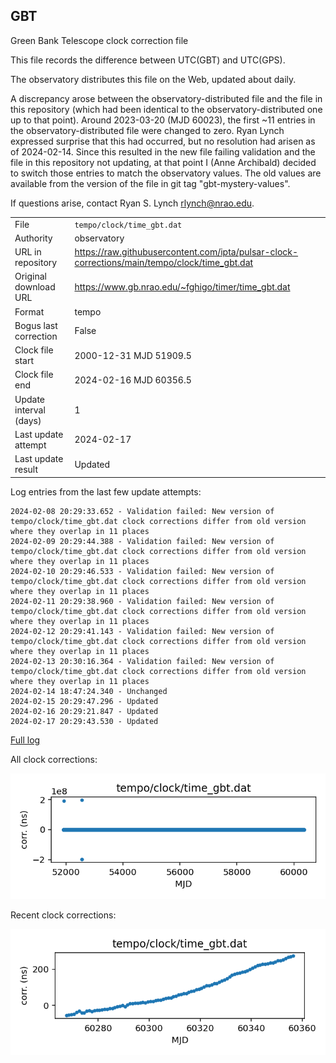
## GBT

Green Bank Telescope clock correction file

This file records the difference between UTC(GBT) and UTC(GPS).

The observatory distributes this file on the Web, updated about daily.

A discrepancy arose between the observatory-distributed file and the
file in this repository (which had been identical to the 
observatory-distributed one up to that point). Around 
2023-03-20 (MJD 60023), the first ~11 entries in the 
observatory-distributed file were changed to zero.
Ryan Lynch expressed surprise that this had occurred, but no
resolution had arisen as of 2024-02-14. Since this resulted in
the new file failing validation and the file in this repository
not updating, at that point I (Anne Archibald) decided to
switch those entries to match the observatory values. The old values
are available from the version of the file in git tag 
"gbt-mystery-values".

If questions arise, contact Ryan S. Lynch <rlynch@nrao.edu>.

|     |     |
|:--- |:--- |
| File | `tempo/clock/time_gbt.dat` |
| Authority | observatory |
| URL in repository | <https://raw.githubusercontent.com/ipta/pulsar-clock-corrections/main/tempo/clock/time_gbt.dat> |
| Original download URL | <https://www.gb.nrao.edu/~fghigo/timer/time_gbt.dat> |
| Format | tempo |
| Bogus last correction | False |
| Clock file start | 2000-12-31 MJD 51909.5 |
| Clock file end | 2024-02-16 MJD 60356.5 |
| Update interval (days) | 1 |
| Last update attempt | 2024-02-17 |
| Last update result | Updated |

Log entries from the last few update attempts:
```
2024-02-08 20:29:33.652 - Validation failed: New version of tempo/clock/time_gbt.dat clock corrections differ from old version where they overlap in 11 places
2024-02-09 20:29:44.388 - Validation failed: New version of tempo/clock/time_gbt.dat clock corrections differ from old version where they overlap in 11 places
2024-02-10 20:29:46.533 - Validation failed: New version of tempo/clock/time_gbt.dat clock corrections differ from old version where they overlap in 11 places
2024-02-11 20:29:38.960 - Validation failed: New version of tempo/clock/time_gbt.dat clock corrections differ from old version where they overlap in 11 places
2024-02-12 20:29:41.143 - Validation failed: New version of tempo/clock/time_gbt.dat clock corrections differ from old version where they overlap in 11 places
2024-02-13 20:30:16.364 - Validation failed: New version of tempo/clock/time_gbt.dat clock corrections differ from old version where they overlap in 11 places
2024-02-14 18:47:24.340 - Unchanged
2024-02-15 20:29:47.296 - Updated
2024-02-16 20:29:21.847 - Updated
2024-02-17 20:29:43.530 - Updated
```
[Full log](https://raw.githubusercontent.com/ipta/pulsar-clock-corrections/main/log/tempo/clock/time_gbt.dat.log)


All clock corrections:

![plot of all clock corrections](time_gbt.dat.png "All corrections")

Recent clock corrections:

![plot of recent clock corrections](time_gbt.dat.short.png "Recent corrections")

